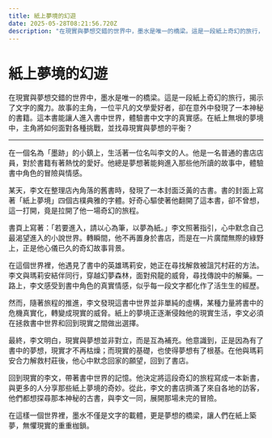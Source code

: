 ```yaml
---
title: 紙上夢境的幻遊
date: 2025-05-28T08:21:56.720Z
description: "在現實與夢想交錯的世界中，墨水是唯一的橋梁。這是一段紙上奇幻的旅行，揭示了文字的魔力。故事的主角，一位平凡的文學愛好者，卻在意外中發現了一本神秘的書籍。這本書能讓人進入書中世界，體驗書中文字的真實感。在紙上無垠的夢境中，主角將如何面對各種挑戰，並找尋現實與夢想的平衡？"
---
```


# 紙上夢境的幻遊

在現實與夢想交錯的世界中，墨水是唯一的橋梁。這是一段紙上奇幻的旅行，揭示了文字的魔力。故事的主角，一位平凡的文學愛好者，卻在意外中發現了一本神秘的書籍。這本書能讓人進入書中世界，體驗書中文字的真實感。在紙上無垠的夢境中，主角將如何面對各種挑戰，並找尋現實與夢想的平衡？

---

在一個名為「墨跡」的小鎮上，生活著一位名叫李文的人。他是一名普通的書店店員，對於書籍有著熱忱的愛好。他總是夢想著能夠進入那些他所讀的故事中，體驗書中角色的冒險與情感。

某天，李文在整理店內角落的舊書時，發現了一本封面泛黃的古書。書的封面上寫著「紙上夢境」四個古樸典雅的字體。好奇心驅使著他翻開了這本書，卻不曾想，這一打開，竟是拉開了他一場奇幻的旅程。

書頁上寫著：「若要進入，請以心為筆，以夢為紙。」李文照著指引，心中默念自己最渴望進入的小說世界。轉瞬間，他不再置身於書店，而是在一片廣闊無際的綠野上，正是他心儀已久的奇幻故事背景。

在這個世界裡，他遇見了書中的英雄瑪莉安，她正在尋找解救被詛咒村莊的方法。李文與瑪莉安結伴同行，穿越幻夢森林，面對飛龍的威脅，尋找傳說中的解藥。一路上，李文感受到書中角色的真實情感，似乎每一段文字都化作了活生生的經歷。

然而，隨著旅程的推進，李文發現這書中世界並非單純的虛構，某種力量將書中的危機真實化，轉變成現實的威脅。紙上的夢境正逐漸侵蝕他的現實生活，李文必須在拯救書中世界和回到現實之間做出選擇。

最終，李文明白，現實與夢想並非對立，而是互為補充。他意識到，正是因為有了書中的夢想，現實才不再枯燥；而現實的基礎，也使得夢想有了根基。在他與瑪莉安合力解救村莊後，他心中默念回家的願望，回到了書店。

回到現實的李文，帶著書中世界的記憶。他決定將這段奇幻的旅程寫成一本新書，與更多的人分享那些紙上夢境的奇妙。從此，李文的書店擠滿了來自各地的訪客，他們都想探尋那本神秘的古書，與李文一同，展開那場未完的冒險。

在這樣一個世界裡，墨水不僅是文字的載體，更是夢想的橋梁，讓人們在紙上築夢，無懼現實的重重枷鎖。